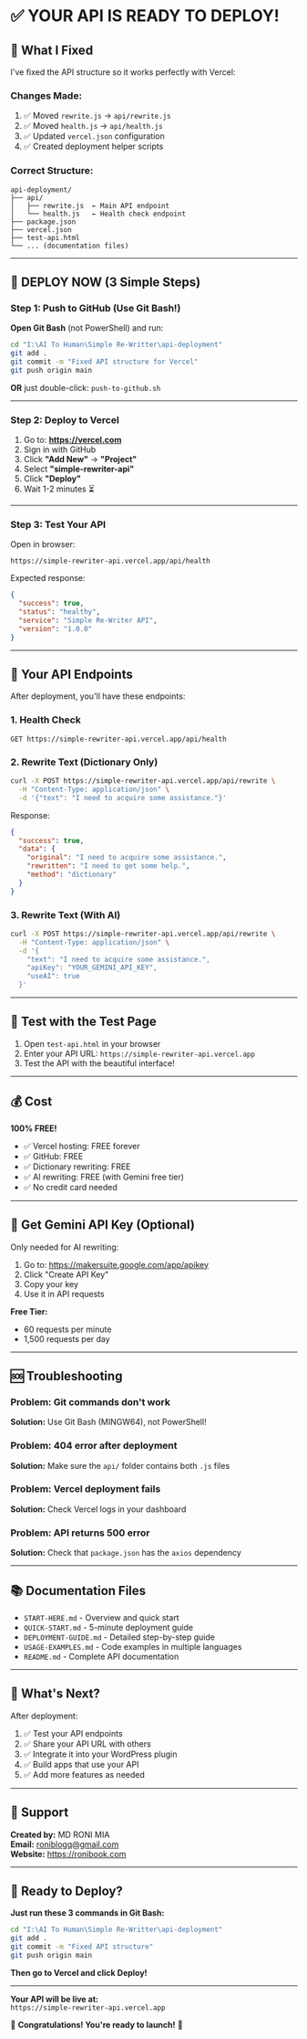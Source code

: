 # ✅ YOUR API IS READY TO DEPLOY!

## 🎉 What I Fixed

I've fixed the API structure so it works perfectly with Vercel:

### Changes Made:
1. ✅ Moved `rewrite.js` → `api/rewrite.js`
2. ✅ Moved `health.js` → `api/health.js`
3. ✅ Updated `vercel.json` configuration
4. ✅ Created deployment helper scripts

### Correct Structure:
```
api-deployment/
├── api/
│   ├── rewrite.js  ← Main API endpoint
│   └── health.js   ← Health check endpoint
├── package.json
├── vercel.json
├── test-api.html
└── ... (documentation files)
```

---

## 🚀 DEPLOY NOW (3 Simple Steps)

### Step 1: Push to GitHub (Use Git Bash!)

**Open Git Bash** (not PowerShell) and run:

```bash
cd "I:\AI To Human\Simple Re-Writter\api-deployment"
git add .
git commit -m "Fixed API structure for Vercel"
git push origin main
```

**OR** just double-click: `push-to-github.sh`

---

### Step 2: Deploy to Vercel

1. Go to: **https://vercel.com**
2. Sign in with GitHub
3. Click **"Add New"** → **"Project"**
4. Select **"simple-rewriter-api"**
5. Click **"Deploy"**
6. Wait 1-2 minutes ⏳

---

### Step 3: Test Your API

Open in browser:
```
https://simple-rewriter-api.vercel.app/api/health
```

Expected response:
```json
{
  "success": true,
  "status": "healthy",
  "service": "Simple Re-Writer API",
  "version": "1.0.0"
}
```

---

## 📝 Your API Endpoints

After deployment, you'll have these endpoints:

### 1. Health Check
```
GET https://simple-rewriter-api.vercel.app/api/health
```

### 2. Rewrite Text (Dictionary Only)
```bash
curl -X POST https://simple-rewriter-api.vercel.app/api/rewrite \
  -H "Content-Type: application/json" \
  -d '{"text": "I need to acquire some assistance."}'
```

Response:
```json
{
  "success": true,
  "data": {
    "original": "I need to acquire some assistance.",
    "rewritten": "I need to get some help.",
    "method": "dictionary"
  }
}
```

### 3. Rewrite Text (With AI)
```bash
curl -X POST https://simple-rewriter-api.vercel.app/api/rewrite \
  -H "Content-Type: application/json" \
  -d '{
    "text": "I need to acquire some assistance.",
    "apiKey": "YOUR_GEMINI_API_KEY",
    "useAI": true
  }'
```

---

## 🎯 Test with the Test Page

1. Open `test-api.html` in your browser
2. Enter your API URL: `https://simple-rewriter-api.vercel.app`
3. Test the API with the beautiful interface!

---

## 💰 Cost

**100% FREE!**

- ✅ Vercel hosting: FREE forever
- ✅ GitHub: FREE
- ✅ Dictionary rewriting: FREE
- ✅ AI rewriting: FREE (with Gemini free tier)
- ✅ No credit card needed

---

## 🔑 Get Gemini API Key (Optional)

Only needed for AI rewriting:

1. Go to: https://makersuite.google.com/app/apikey
2. Click "Create API Key"
3. Copy your key
4. Use it in API requests

**Free Tier:**
- 60 requests per minute
- 1,500 requests per day

---

## 🆘 Troubleshooting

### Problem: Git commands don't work
**Solution:** Use Git Bash (MINGW64), not PowerShell!

### Problem: 404 error after deployment
**Solution:** Make sure the `api/` folder contains both `.js` files

### Problem: Vercel deployment fails
**Solution:** Check Vercel logs in your dashboard

### Problem: API returns 500 error
**Solution:** Check that `package.json` has the `axios` dependency

---

## 📚 Documentation Files

- `START-HERE.md` - Overview and quick start
- `QUICK-START.md` - 5-minute deployment guide
- `DEPLOYMENT-GUIDE.md` - Detailed step-by-step guide
- `USAGE-EXAMPLES.md` - Code examples in multiple languages
- `README.md` - Complete API documentation

---

## 🎊 What's Next?

After deployment:

1. ✅ Test your API endpoints
2. ✅ Share your API URL with others
3. ✅ Integrate it into your WordPress plugin
4. ✅ Build apps that use your API
5. ✅ Add more features as needed

---

## 📧 Support

**Created by:** MD RONI MIA  
**Email:** roniblogq@gmail.com  
**Website:** https://ronibook.com

---

## 🚀 Ready to Deploy?

**Just run these 3 commands in Git Bash:**

```bash
cd "I:\AI To Human\Simple Re-Writter\api-deployment"
git add .
git commit -m "Fixed API structure"
git push origin main
```

**Then go to Vercel and click Deploy!**

---

**Your API will be live at:**  
`https://simple-rewriter-api.vercel.app`

🎉 **Congratulations! You're ready to launch!** 🎉